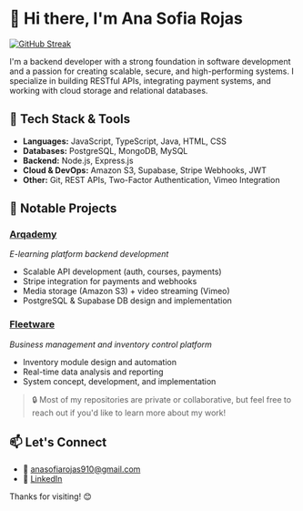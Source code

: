 # 👋 Hi there, I'm Ana Sofia Rojas

[![GitHub Streak](https://github-readme-streak-stats.herokuapp.com/?user=sofiarojas910&theme=tokyonight)](https://git.io/streak-stats)  

I'm a backend developer with a strong foundation in software development and a passion for creating scalable, secure, and high-performing systems. I specialize in building RESTful APIs, integrating payment systems, and working with cloud storage and relational databases.

## 🔧 Tech Stack & Tools
- **Languages:** JavaScript, TypeScript, Java, HTML, CSS
- **Databases:** PostgreSQL, MongoDB, MySQL
- **Backend:** Node.js, Express.js
- **Cloud & DevOps:** Amazon S3, Supabase, Stripe Webhooks, JWT
- **Other:** Git, REST APIs, Two-Factor Authentication, Vimeo Integration

## 📌 Notable Projects

### [Arqademy](https://arqademy.com.mx)
_E-learning platform backend development_
- Scalable API development (auth, courses, payments)
- Stripe integration for payments and webhooks
- Media storage (Amazon S3) + video streaming (Vimeo)
- PostgreSQL & Supabase DB design and implementation

### [Fleetware](https://fleetwarecfm.com/home)
_Business management and inventory control platform_
- Inventory module design and automation
- Real-time data analysis and reporting
- System concept, development, and implementation

> 🔒 Most of my repositories are private or collaborative, but feel free to reach out if you'd like to learn more about my work!

## 📫 Let's Connect
- 📧 anasofiarojas910@gmail.com  
- 💼 [LinkedIn](https://linkedin.com/in/ana-sofia-rojas-465421272)  

Thanks for visiting! 😊
